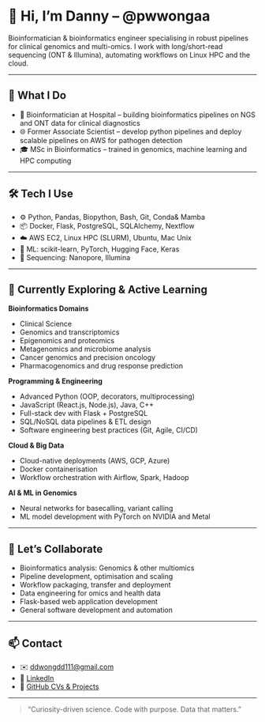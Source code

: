 # 👋 Hi, I’m Danny – @pwwongaa

Bioinformatician & bioinformatics engineer specialising in robust pipelines for clinical genomics and multi-omics. I work with long/short-read sequencing (ONT & Illumina), automating workflows on Linux HPC and the cloud.

---

## 🧬 What I Do

- 🏥 Bioinformatician at Hospital – building bioinformatics pipelines on NGS and ONT data for clinical diagnostics  
- 🌐 Former Associate Scientist – develop python pipelines and deploy scalable pipelines on AWS for pathogen detection  
- 🎓 MSc in Bioinformatics – trained in genomics, machine learning and HPC computing  

---

## 🛠️ Tech I Use

- ⚙️ Python, Pandas, Biopython, Bash, Git, Conda& Mamba
- 📦 Docker, Flask, PostgreSQL, SQLAlchemy, Nextflow
- ☁️ AWS EC2, Linux HPC (SLURM), Ubuntu, Mac Unix
- 🧠 ML: scikit-learn, PyTorch, Hugging Face, Keras
- 🧬 Sequencing: Nanopore, Illumina

---

## 🌱 Currently Exploring & Active Learning

**Bioinformatics Domains**  
- Clinical Science
- Genomics and transcriptomics  
- Epigenomics and proteomics  
- Metagenomics and microbiome analysis  
- Cancer genomics and precision oncology  
- Pharmacogenomics and drug response prediction

**Programming & Engineering**  
- Advanced Python (OOP, decorators, multiprocessing)  
- JavaScript (React.js, Node.js), Java, C++  
- Full-stack dev with Flask + PostgreSQL  
- SQL/NoSQL data pipelines & ETL design  
- Software engineering best practices (Git, Agile, CI/CD)  

**Cloud & Big Data**  
- Cloud-native deployments (AWS, GCP, Azure)  
- Docker containerisation  
- Workflow orchestration with Airflow, Spark, Hadoop  

**AI & ML in Genomics**  
- Neural networks for basecalling, variant calling  
- ML model development with PyTorch on NVIDIA and Metal

---

## 🤝 Let’s Collaborate

- Bioinformatics analysis: Genomics & other multiomics
- Pipeline development, optimisation and scaling  
- Workflow packaging, transfer and deployment  
- Data engineering for omics and health data  
- Flask-based web application development  
- General software development and automation  

---

## 📫 Contact

- ✉️ ddwongdd111@gmail.com  
- 🔗 [LinkedIn](https://linkedin.com/in/pwwongaaa)  
- 📂 [GitHub CVs & Projects](https://github.com/pwwongaa)  

---

> “Curiosity-driven science. Code with purpose. Data that matters.”
